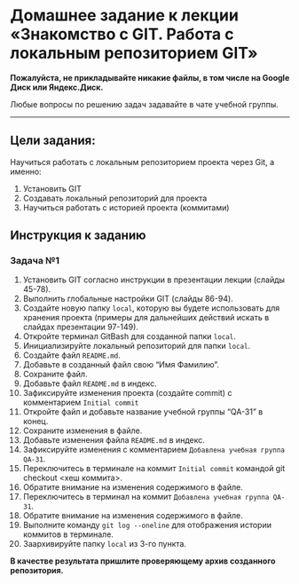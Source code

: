 # Домашнее задание к лекции «Знакомство с GIT. Работа с локальным репозиторием GIT»

**Пожалуйста, не прикладывайте никакие файлы, в том числе на Google Диск или Яндекс.Диск.**

Любые вопросы по решению задач задавайте в чате учебной группы.

_______

## Цели задания:

Научиться работать c локальным репозиторием проекта через Git, а именно: 

1. Установить GIT
2. Создавать локальный репозиторий для проекта
3. Научиться работать с историей проекта (коммитами)

## Инструкция к заданию

### Задача №1

1. Установить GIT согласно инструкции в презентации лекции (слайды 45-78).
2. Выполнить глобальные настройки GIT (слайды 86-94).
3. Создайте новую папку `local`, которую вы будете использовать для хранения проекта (примеры для дальнейших действий искать в слайдах презентации 97-149).
4. Откройте терминал GitBash для созданной папки `local`.
5. Инициализируйте локальный репозиторий для папки `local`.
6.	Создайте файл `README.md`.
7.	Добавьте в созданный файл свою “Имя Фамилию”.
8.	Сохраните файл.
9.	Добавьте файл `README.md` в индекс.
10.	Зафиксируйте изменения проекта (создайте commit) с комментарием `Initial commit`
11.	Откройте файл и добавьте название учебной группы “QA-31” в конец.
16.	Сохраните изменения в файле.
17.	Добавьте изменения файла `README.md` в индекс.
18.	Зафиксируйте изменения с комментарием `Добавлена учебная группа QA-31`.
21.	 Переключитесь в терминале на коммит `Initial commit` командой git checkout <хеш коммита>.
22.	 Обратите внимание на изменения содержимого в файле.
23.	 Переключитесь в терминал на коммит `Добавлена учебная группа QA-31`.
24.	 Обратите внимание на изменения содержимого в файле.
25.	 Выполните команду `git log --oneline` для отображения истории коммитов в терминале.
26.	 Заархивируйте папку `local` из 3-го пункта.


**В качестве результата пришлите проверяющему архив созданного репозитория.**

